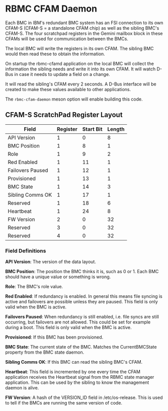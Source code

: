 # RBMC CFAM Daemon

Each BMC in IBM's redundant BMC system has an FSI connection to its own CFAM-S
(CFAM-S = a standalone CFAM chip) as well as the sibling BMC's CFAM-S. The four
scratchpad registers in the Gemini mailbox block in these CFAMs will be used for
communication between the BMCs.

The local BMC will write the registers in its own CFAM. The sibling BMC would
then read these to obtain the information.

On startup the rbmc-cfamd application on the local BMC will collect the
information the sibling needs and write it into its own CFAM. It will watch
D-Bus in case it needs to update a field on a change.

It will read the sibling's CFAM every 2 seconds. A D-Bus interface will be
created to make these values available to other applications.

The `rbmc-cfam-daemon` meson option will enable building this code.

## CFAM-S ScratchPad Register Layout

| Field            | Register | Start Bit | Length |
| ---------------- | -------- | --------- | ------ |
| API Version      | 1        | 0         | 8      |
| BMC Position     | 1        | 8         | 1      |
| Role             | 1        | 9         | 2      |
| Red Enabled      | 1        | 11        | 1      |
| Failovers Paused | 1        | 12        | 1      |
| Provisioned      | 1        | 13        | 1      |
| BMC State        | 1        | 14        | 3      |
| Sibling Comms OK | 1        | 17        | 1      |
| Reserved         | 1        | 18        | 6      |
| Heartbeat        | 1        | 24        | 8      |
| FW Version       | 2        | 0         | 32     |
| Reserved         | 3        | 0         | 32     |
| Reserved         | 4        | 0         | 32     |

### Field Definitions

**API Version**: The version of the data layout.

**BMC Position**: The position the BMC thinks it is, such as 0 or 1. Each BMC
should have a unique value or something is wrong.

**Role**: The BMC's role value.

**Red Enabled**: If redundancy is enabled. In general this means file syncing is
active and failovers are possible unless they are paused. This field is only
valid when the BMC is active.

**Failovers Paused**: When redundancy is still enabled, i.e. file syncs are
still occurring, but failovers are not allowed. This could be set for example
during a boot. This field is only valid when the BMC is active.

**Provisioned**: If this BMC has been provisioned.

**BMC State**: The current state of the BMC. Matches the CurrentBMCState
property from the BMC state daemon.

**Sibling Comms OK**: If this BMC can read the sibling BMC's CFAM.

**Heartbeat**: This field is incremented by one every time the CFAM application
receives the Heartbeat signal from the RBMC state manager application. This can
be used by the sibling to know the management daemon is alive.

**FW Version**: A hash of the VERSION_ID field in /etc/os-release. This is used
to tell if the BMCs are running the same version of code.

